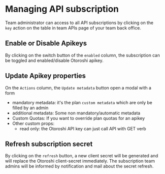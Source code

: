 # Managing API subscription

Team administrator can access to all API subscriptions by clicking on the `key` action on the table in team APIs page of your team back office.

## Enable or Disable Apikeys
By clicking on the switch button of the `enabled` column, the subscription can be toggled and enabled/disable Otoroshi apikey.

## Update Apikey properties
On the `Actions` column, the `Update metadata` button open a modal with a form
* mandatory metadata: it's the plan `custom metadata` which are only be filled by an admin 
* additional metadata: Some non mandatory/automatic metadata
* Custom Quotas: If you want to override plan quotas for an apikey
* Other custom props: 
  * read only: the Otoroshi API key can just call API with GET verb

## Refresh subscription secret
By clicking on the `refresh` button, a new client secret will be generated and will replace the Otoroshi client-secret immediately.
The subscription team admins will be informed by notification and mail about the secret refresh.